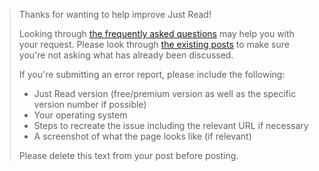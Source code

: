 > Thanks for wanting to help improve Just Read! 
> 
> Looking through [the frequently asked questions](https://github.com/ZachSaucier/Just-Read#faq) may help you with your request. Please look through [the existing posts](https://github.com/ZachSaucier/Just-Read/issues?utf8=%E2%9C%93&q=is%3Aissue+) to make sure you're not asking what has already been discussed.
> 
> If you're submitting an error report, please include the following:
> 
> - Just Read version (free/premium version as well as the specific version number if possible)
> - Your operating system
> - Steps to recreate the issue including the relevant URL if necessary
> - A screenshot of what the page looks like (if relevant)
> 
> Please delete this text from your post before posting.
